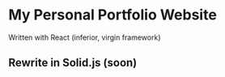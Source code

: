 # My Personal Portfolio Website

Written with React (inferior, virgin framework)

## Rewrite in Solid.js (soon)
